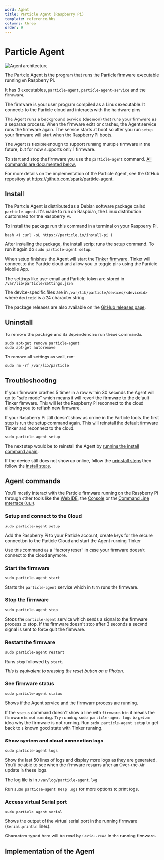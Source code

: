 ```yaml
---
word: Agent
title: Particle Agent (Raspberry Pi)
template: reference.hbs
columns: three
order: 9
---
```


# Particle Agent

![Agent architecture](/assets/images/particle-agent-architecture.png)

The Particle Agent is the program that runs the Particle firmware
executable running on Raspberry Pi.

It has 3 executables, `particle-agent`, `particle-agent-service` and
the firmware.

The firmware is your user program compiled as a Linux executable. It
connects to the Particle cloud and interacts with the hardware pins.

The Agent runs a background service (daemon) that runs your firmware as
a separate process. When the firmware exits or crashes, the Agent
service runs the firmware again. The service starts at boot so after you
run `setup` your firmware will start when the Raspberry Pi boots.

The Agent is flexible enough to support running multiple firmware in the
future, but for now supports only 1 firmware.

To start and stop the firmware you use the `particle-agent` command.
[All commands are documented below.](#agent-commands)

For more details on the implementation of the Particle Agent, see the
GitHub repository at <https://github.com/spark/particle-agent>.


## Install

The Particle Agent is distributed as a Debian software package called
`particle-agent`. It's made to run on Raspbian, the Linux distribution
customized for the Raspberry Pi.

To install the package run this command in a
terminal on your Raspberry Pi.

```
bash <( curl -sL https://particle.io/install-pi )
```

After installing the package, the install script runs the setup command.
To run it again do `sudo particle-agent setup`.

When setup finishes, the Agent will start the [Tinker
firmware](https://docs.particle.io/guide/getting-started/tinker/).
Tinker will connect to the Particle cloud and allow you to toggle pins
using the Particle Mobile App.

The settings like user email and Particle token are stored in
`/var/lib/particle/settings.json`

The device-specific files are in `/var/lib/particle/devices/<deviceid>`
where `deviceid` is a 24 character string.

The package releases are also available on the [GitHub releases page](https://github.com/spark/particle-agent/releases).

## Uninstall

To remove the package and its dependencies run these
commands:
```
sudo apt-get remove particle-agent
sudo apt-get autoremove
```

To remove all settings as well, run:
```
sudo rm -rf /var/lib/particle
```

## Troubleshooting

If your firmware crashes 5 times in a row within 30 seconds the Agent
will go to "safe mode" which means it will revert the firmware to the
default Tinker firmware. This will let the Raspberry Pi reconnect
to the cloud allowing you to reflash new firmware.

If your Raspberry Pi still doesn't show as online in the Particle tools,
the first step is run the setup command again.  This will reinstall
the default firmware Tinker and reconnect to the cloud.

```
sudo particle-agent setup
```

The next step would be to reinstall the Agent by
[running the install command again](#install). 

If the device still does not show up online, follow the [uninstall
steps](#uninstall) then follow the [install steps](#install).

## Agent commands

You'll mostly interact with the Particle firmware running on the
Raspberry Pi through other tools like the [Web IDE](https://docs.particle.io/guide/getting-started/build), the [Console](https://docs.particle.io/guide/tools-and-features/console/) or the [Command Line Interface (CLI)](https://docs.particle.io/guide/tools-and-features/cli).

### Setup and connect to the Cloud

```
sudo particle-agent setup
```

Add the Raspberry Pi to your Particle account, create keys for the
secure connection to the Particle Cloud and start the Agent running Tinker.

Use this command as a "factory reset" in case your firmware doesn't
connect to the cloud anymore.

### Start the firmware

```
sudo particle-agent start
```

Starts the `particle-agent` service which in turn runs the
firmware.

### Stop the firmware

```
sudo particle-agent stop
```

Stops the `particle-agent` service which sends a signal to the
firmware process to stop. If the firmware doesn't stop after 3 seconds a
second signal is sent to force quit the firmware.

### Restart the firmware

```
sudo particle-agent restart
```

Runs `stop` followed by `start`.

_This is equivalent to pressing the reset button on a Photon._

### See firmware status

```
sudo particle-agent status
```

Shows if the Agent service and the firmware process are running.

If the `status` command doesn't show a line with `firmware.bin` it means
the firmware is not running. Try running `sudo particle-agent logs` to
get an idea why the firmware is not running. Run `sudo particle-agent
setup` to get back to a known good state with Tinker running.

### Show system and cloud connection logs

```
sudo particle-agent logs
```

Show the last 50 lines of logs and display more logs as they
are generated. You'll be able to see when the firmware restarts after an
Over-the-Air update in these logs.

The log file is in `/var/log/particle-agent.log`

Run `sudo particle-agent help logs` for more options to print logs.

### Access virtual Serial port

```
sudo particle-agent serial
```

Shows the output of the virtual serial port in the running firmware
(`Serial.println` lines).

Characters typed here will be read by `Serial.read` in the running
firmware.

## Implementation of the Agent


